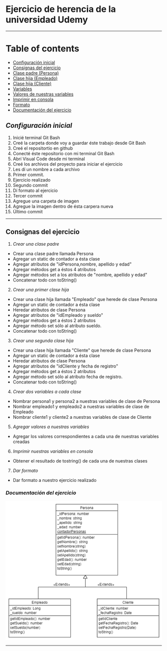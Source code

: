 # **Ejercicio de herencia de la universidad Udemy**


---
# **Table of contents**

- [Configuración inicial](#configuración-inicial)
- [Consignas del ejercicio](#Consignas-del-ejercicio)
- [Clase padre (Persona)](#Crear-una-clase-padre)
- [Clase hija (Empleado)](#Crear-una-primer-clase-hija)
- [Clase hija (Cliente)](#Crear-una-segunda-clase-hija)
- [Variables](#Crear-dos-variables-a-cada-clase)
- [Valores de nuestras variables](#Agregar-valores-a-nuestras-variables)
- [Imprimir en consola](#Imprimir-nuestras-variables-en-consola)
- [Formato](#Dar-formato)
- [Documentación del ejercicio](#Documentación-del-ejercicio)

## *Configuración inicial*
1. Inicié terminal Git Bash
2. Creé la carpeta donde voy a guardar éste trabajo desde Git Bash 
3. Creé el repositortio en github
4. Conecté éste repositorio con mi terminal Git Bash
5. Abrí Visual Code desde mi terminal 
6. Creé los archivos del proyecto para iniciar el ejercicio
7. Les dí un nombre a cada archivo
8. Primer commit.
9. Ejercicio realizado
10. Segundo commit
11. Dí formato al ejercicio
12. Tercer commit
13. Agregue una carpeta de imagen
14. Agregue la imagen dentro de ésta carpera nueva
15. Último commit

---

## **Consignas del ejercicio**


1. *Crear una clase padre*

- Crear una clase padre llamada Persona
- Agregar un static de contador a ésta clase
- Agregar atributos de "idPersona,nombre, apellido y edad"
- Agregar métodos get a éstos 4 atributos
- Agregar métodos set a los atributos de "nombre, apellido y edad"
- Concatenar todo con toString()

2. *Crear una primer clase hija*

- Crear una clase hija llamada "Empleado" que herede de clase Persona
- Agregar un static de contador a ésta clase
- Heredar atributos de clase Persona
- Agregar atributos de "idEmpleado y sueldo"
- Agregar métodos get a éstos 2 atributos
- Agregar método set sólo al atributo sueldo.
- Concatenar todo con toString()

3. *Crear una segunda clase hija*

- Crear una clase hija llamada "Cliente" que herede de clase Persona
- Agregar un static de contador a ésta clase
- Heredar atributos de clase Persona
- Agregar atributos de "idCliente y fecha de registro"
- Agregar métodos get a éstos 2 atributos
- Agregar método set sólo al atributo fecha de registro.
- Concatenar todo con toString()

4. *Crear dos variables a cada clase*

- Nombrar persona1 y persona2 a nuestras variables de clase de Persona
- Nombrar empleado1 y empleado2 a nuestras variables de clase de Empleado
- Nombrar cliente1 y cliente2 a nuestras variables de  clase de Cliente

5. *Agregar valores a nuestras variables*

- Agregar los valores correspondientes a cada una de nuestras variables creadas

6. *Imprimir nuestras variables en consola*
 
- Obtener el resultado de tostring() de cada una de nuestras clases

7. *Dar formato*

- Dar formato a nuestro ejercicio realizado



### *Documentación del ejercicio*
![Consignas para cada clase](image/09-13-EjercicioHerencia-UJS.png)

---






